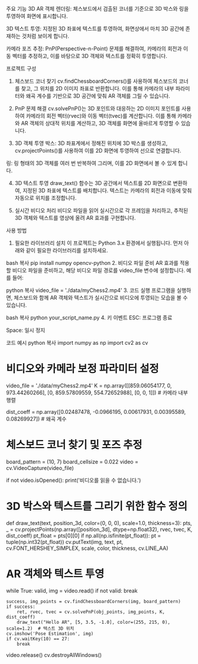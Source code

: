 주요 기능
3D AR 객체 렌더링: 체스보드에서 검출된 코너를 기준으로 3D 박스와 링을 투영하여 화면에 표시합니다.

3D 텍스트 투영: 지정된 3D 좌표에 텍스트를 투영하여, 화면상에서 마치 3D 공간에 존재하는 것처럼 보이게 합니다.

카메라 포즈 추정: PnP(Perspective-n-Point) 문제를 해결하여, 카메라의 회전과 이동 벡터를 추정하고, 이를 바탕으로 3D 객체와 텍스트를 정확히 투영합니다.

프로젝트 구성
1. 체스보드 코너 찾기
cv.findChessboardCorners()를 사용하여 체스보드의 코너를 찾고, 그 위치를 2D 이미지 좌표로 반환합니다. 이를 통해 카메라의 내부 파라미터와 왜곡 계수를 기반으로 3D 공간에 맞춰 AR 객체를 그릴 수 있습니다.

2. PnP 문제 해결
cv.solvePnP()는 3D 포인트와 대응하는 2D 이미지 포인트를 사용하여 카메라의 회전 벡터(rvec)와 이동 벡터(tvec)를 계산합니다. 이를 통해 카메라와 AR 객체의 상대적 위치를 계산하고, 3D 객체를 화면에 올바르게 투영할 수 있습니다.

3. 3D 객체 투영
박스: 3D 좌표계에서 정해진 위치에 3D 박스를 생성하고, cv.projectPoints()를 사용하여 이를 2D 화면에 투영하여 선으로 연결합니다.

링: 링 형태의 3D 객체를 여러 번 반복하여 그리며, 이를 2D 화면에서 볼 수 있게 합니다.

4. 3D 텍스트 투영
draw_text() 함수는 3D 공간에서 텍스트를 2D 화면으로 변환하여, 지정된 3D 좌표에 텍스트를 배치합니다. 텍스트는 카메라의 회전과 이동에 맞춰 자동으로 위치를 조정합니다.

5. 실시간 비디오 처리
비디오 파일을 읽어 실시간으로 각 프레임을 처리하고, 추적된 3D 객체와 텍스트를 영상에 올려 AR 효과를 구현합니다.

사용 방법
1. 필요한 라이브러리 설치
이 프로젝트는 Python 3.x 환경에서 실행됩니다. 먼저 아래와 같이 필요한 라이브러리를 설치하세요.

bash
복사
pip install numpy opencv-python
2. 비디오 파일 준비
AR 효과를 적용할 비디오 파일을 준비하고, 해당 비디오 파일 경로를 video_file 변수에 설정합니다. 예를 들어:

python
복사
video_file = './data/myChess2.mp4'
3. 코드 실행
프로그램을 실행하면, 체스보드와 함께 AR 객체와 텍스트가 실시간으로 비디오에 투영되는 모습을 볼 수 있습니다.

bash
복사
python your_script_name.py
4. 키 이벤트
ESC: 프로그램 종료

Space: 일시 정지

코드 예시
python
복사
import numpy as np
import cv2 as cv

# 비디오와 카메라 보정 파라미터 설정
video_file = './data/myChess2.mp4'
K = np.array([[859.06054177, 0, 973.44260266], 
              [0, 859.57809559, 554.72652988], 
              [0, 0, 1]])  # 카메라 내부 행렬

dist_coeff = np.array([0.02487478, -0.0966195, 0.00617931, 0.00395589, 0.08269927])  # 왜곡 계수

# 체스보드 코너 찾기 및 포즈 추정
board_pattern = (10, 7)
board_cellsize = 0.022
video = cv.VideoCapture(video_file)

if not video.isOpened():
    print('비디오를 읽을 수 없습니다.')

# 3D 박스와 텍스트를 그리기 위한 함수 정의
def draw_text(text, position_3d, color=(0, 0, 0), scale=1.0, thickness=3):
    pts, _ = cv.projectPoints(np.array([position_3d], dtype=np.float32), rvec, tvec, K, dist_coeff)
    pt_float = pts[0][0]
    if np.all(np.isfinite(pt_float)):
        pt = tuple(np.int32(pt_float))
        cv.putText(img, text, pt, cv.FONT_HERSHEY_SIMPLEX, scale, color, thickness, cv.LINE_AA)

# AR 객체와 텍스트 투영
while True:
    valid, img = video.read()
    if not valid:
        break
    
    success, img_points = cv.findChessboardCorners(img, board_pattern)
    if success:
        ret, rvec, tvec = cv.solvePnP(obj_points, img_points, K, dist_coeff)
        draw_text("Hello AR", [5, 3.5, -1.0], color=(255, 215, 0), scale=1.2)  # 텍스트 3D 위치
    cv.imshow('Pose Estimation', img)
    if cv.waitKey(10) == 27:
        break

video.release()
cv.destroyAllWindows()
